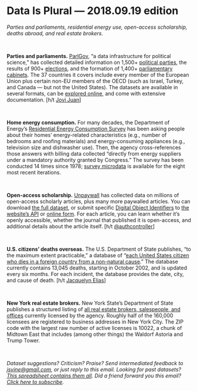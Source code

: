 Data Is Plural — 2018.09.19 edition
===================================

*Parties and parliaments, residential energy use, open-access scholarship, deaths abroad, and real estate brokers.*

&nbsp;

**Parties and parliaments.** [ParlGov](http://www.parlgov.org/), “a data infrastructure for political science,” has collected detailed information on 1,500+ [political parties](http://www.parlgov.org/data/table/view_party/), the results of 900+ [elections](http://www.parlgov.org/data/table/view_election/), and the formation of 1,400+ [parliamentary cabinets](http://www.parlgov.org/data/table/view_cabinet/). The 37 countries it covers include every member of the European Union plus certain non-EU members of the OECD (such as Israel, Turkey, and Canada — but not the United States). The datasets are available in several formats, can be [explored online](http://www.parlgov.org/explore/), and come with extensive documentation. [h/t [Jovi Juan](https://twitter.com/DaoOfJ)]

&nbsp;

**Home energy consumption.** For many decades, the Department of Energy’s [Residential Energy Consumption Survey](https://www.eia.gov/consumption/residential/) has been asking people about their homes’ energy-related characteristics (e.g., number of bedrooms and roofing materials) and energy-consuming appliances (e.g., television size and dishwasher use). Then, the agency cross-references those answers with billing data collected “directly from energy suppliers under a mandatory authority granted by Congress.” The survey has been conducted 14 times since 1978; [survey microdata](https://www.eia.gov/consumption/residential/data/2015/index.php?view=microdata) is available for the eight most recent iterations.

&nbsp;

**Open-access scholarship.** [Unpaywall](http://unpaywall.org/) has collected data on millions of open-access scholarly articles, plus many more paywalled articles. You can download [the full dataset](http://unpaywall.org/products/snapshot), or submit specific [Digital Object Identifiers](https://en.wikipedia.org/wiki/Digital_object_identifier) to [the website’s API](http://unpaywall.org/products/api) or [online form](http://unpaywall.org/products/simple-query-tool). For each article, you can learn whether it’s openly accessible, whether the journal that published it is open-access, and additional details about the article itself. [h/t [@authcontroller](https://twitter.com/authcontroller/status/1029919541860560896)]

&nbsp;

**U.S. citizens’ deaths overseas.** The U.S. Department of State publishes, “to the maximum extent practicable,” a database of “[each United States citizen who dies in a foreign country from a non-natural cause](https://travel.state.gov/content/travel/en/international-travel/while-abroad/death-abroad1/death-statistics.html).” The database currently contains 13,045 deaths, starting in October 2002, and is updated every six months. For each incident, the database provides the date, city, and cause of death. [h/t [Jacquelyn Elias](https://twitter.com/JacquieEli/status/1039884713933119493)]

&nbsp;

**New York real estate brokers.** New York State’s Department of State publishes a structured listing of [all real estate brokers, salespeople, and offices](https://data.ny.gov/Economic-Development/Active-Real-Estate-Salespersons-and-Brokers/yg7h-zjbf) currently licensed by the agency. Roughly half of the 160,000 licensees are registered to business addresses in New York City. The ZIP code with the largest raw number of active licenses is 10022, a chunk of Midtown East that includes (among other things) the Waldorf Astoria and Trump Tower.

&nbsp;

*Dataset suggestions? Criticism? Praise? Send intermediated feedback to <jsvine@gmail.com>, or just reply to this email. Looking for past datasets? [This spreadsheet contains them all](https://docs.google.com/spreadsheets/d/1wZhPLMCHKJvwOkP4juclhjFgqIY8fQFMemwKL2c64vk). Did a friend forward you this email? [Click here to subscribe](https://tinyletter.com/data-is-plural).*